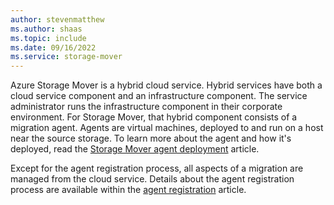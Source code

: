 ```yaml
---
author: stevenmatthew
ms.author: shaas
ms.topic: include
ms.date: 09/16/2022
ms.service: storage-mover
---
```

<!-- 
!########################################################
STATUS: COMPLETE

CONTENT: final

REVIEW Stephen/Fabian: COMPLETE

Document score: 100 (107 words and 0 issues)

!########################################################
-->

Azure Storage Mover is a hybrid cloud service. Hybrid services have both a cloud service component and an infrastructure component. The service administrator runs the infrastructure component in their corporate environment. For Storage Mover, that hybrid component consists of a migration agent. Agents are virtual machines, deployed to and run on a host near the source storage. To learn more about the agent and how it's deployed, read the [Storage Mover agent deployment](../agent-deploy.md) article.

Except for the agent registration process, all aspects of a migration are managed from the cloud service. Details about the agent registration process are available within the [agent registration](../agent-register.md) article.
